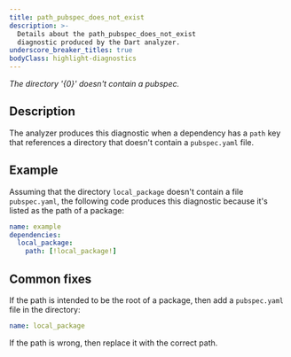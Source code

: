 ```yaml
---
title: path_pubspec_does_not_exist
description: >-
  Details about the path_pubspec_does_not_exist
  diagnostic produced by the Dart analyzer.
underscore_breaker_titles: true
bodyClass: highlight-diagnostics
---
```


_The directory '{0}' doesn't contain a pubspec._

## Description

The analyzer produces this diagnostic when a dependency has a `path` key
that references a directory that doesn't contain a `pubspec.yaml` file.

## Example

Assuming that the directory `local_package` doesn't contain a file
`pubspec.yaml`, the following code produces this diagnostic because it's
listed as the path of a package:

```yaml
name: example
dependencies:
  local_package:
    path: [!local_package!]
```

## Common fixes

If the path is intended to be the root of a package, then add a
`pubspec.yaml` file in the directory:

```yaml
name: local_package
```

If the path is wrong, then replace it with the correct path.
